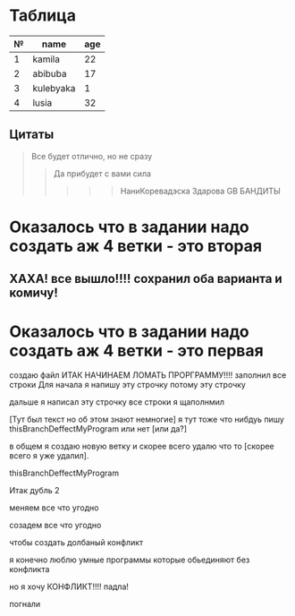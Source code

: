 # Таблица
|№|name|age|
-|-----|---|
1|kamila|22
2|abibuba|17
3|kulebyaka|1
4|lusia|32

## Цитаты 
> Все будет отлично, но не сразу
>>Да прибудет с вами сила
>>>>>НаниКоревадэска
>>>>Здарова GB БАНДИТЫ



# Оказалось что в задании надо создать аж 4 ветки - это вторая


## ХАХА! все вышло!!!! сохранил оба варианта и комичу!

# Оказалось что в задании надо создать аж 4 ветки - это первая
создаю файл
ИТАК НАЧИНАЕМ ЛОМАТЬ ПРОРГРАММУ!!!!
заполнил все строки
Для начала я напишу эту строчку
потому эту строчку

дальше я написал эту строчку
все строки я щаполнмил

[Тут был текст но об этом знают немногие] я тут тоже что нибдуь пишу
thisBranchDeffectMyProgram
или нет [или да?]

в общем я создаю новую ветку и скорее всего удалю что то [скорее всего я уже удалил].

thisBranchDeffectMyProgram


Итак дубль 2 

меняем все что угодно

созадем все что угодно

чтобы создать долбаный конфликт

я конечно люблю умные программы которые обьединяют без конфликта

но я хочу КОНФЛИКТ!!!! падла!

погнали


